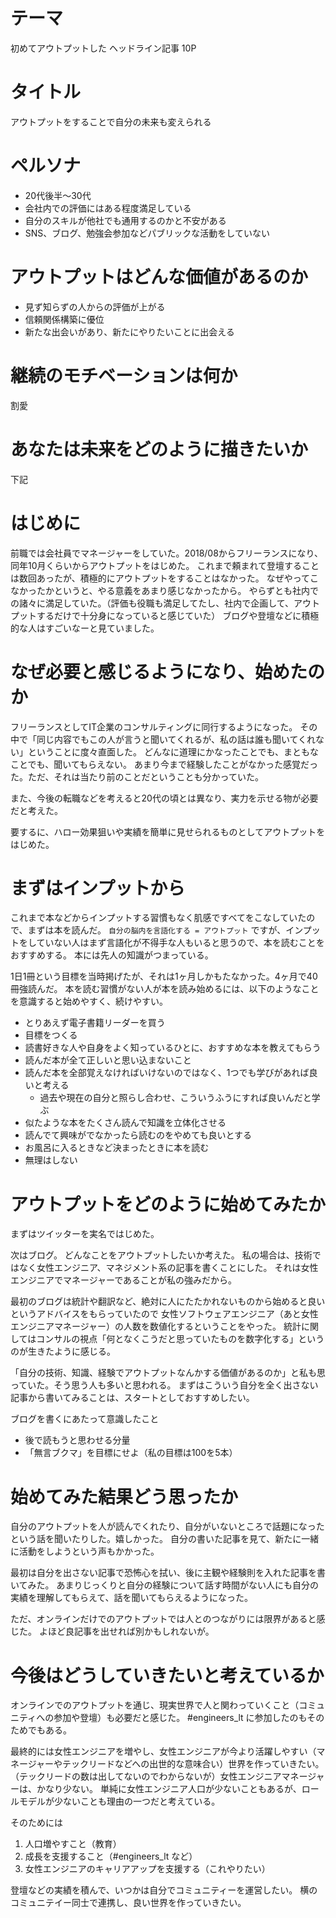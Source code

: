 # テーマ

初めてアウトプットした 
ヘッドライン記事 10P

# タイトル

アウトプットをすることで自分の未来も変えられる

# ペルソナ

- 20代後半〜30代
- 会社内での評価にはある程度満足している
- 自分のスキルが他社でも通用するのかと不安がある
- SNS、ブログ、勉強会参加などパブリックな活動をしていない

# アウトプットはどんな価値があるのか

- 見ず知らずの人からの評価が上がる
- 信頼関係構築に優位
- 新たな出会いがあり、新たにやりたいことに出会える

# 継続のモチベーションは何か

割愛

# あなたは未来をどのように描きたいか

下記

# はじめに

前職では会社員でマネージャーをしていた。2018/08からフリーランスになり、同年10月くらいからアウトプットをはじめた。
これまで頼まれて登壇することは数回あったが、積極的にアウトプットをすることはなかった。
なぜやってこなかったかというと、やる意義をあまり感じなかったから。
やらずとも社内での諸々に満足していた。（評価も役職も満足してたし、社内で企画して、アウトプットするだけで十分身になっていると感じていた）
ブログや登壇などに積極的な人はすごいなーと見ていました。

# なぜ必要と感じるようになり、始めたのか

フリーランスとしてIT企業のコンサルティングに同行するようになった。
その中で「同じ内容でもこの人が言うと聞いてくれるが、私の話は誰も聞いてくれない」ということに度々直面した。
どんなに道理にかなったことでも、まともなことでも、聞いてもらえない。
あまり今まで経験したことがなかった感覚だった。ただ、それは当たり前のことだということも分かっていた。

また、今後の転職などを考えると20代の頃とは異なり、実力を示せる物が必要だと考えた。

要するに、ハロー効果狙いや実績を簡単に見せられるものとしてアウトプットをはじめた。

# まずはインプットから

これまで本などからインプットする習慣もなく肌感ですべてをこなしていたので、まずは本を読んだ。
`自分の脳内を言語化する = アウトプット` ですが、インプットをしていない人はまず言語化が不得手な人もいると思うので、本を読むことをおすすめする。
本には先人の知識がつまっている。

1日1冊という目標を当時掲げたが、それは1ヶ月しかもたなかった。4ヶ月で40冊強読んだ。
本を読む習慣がない人が本を読み始めるには、以下のようなことを意識すると始めやすく、続けやすい。

- とりあえず電子書籍リーダーを買う
- 目標をつくる
- 読書好きな人や自身をよく知っているひとに、おすすめな本を教えてもらう
- 読んだ本が全て正しいと思い込まないこと
- 読んだ本を全部覚えなければいけないのではなく、1つでも学びがあれば良いと考える
    - 過去や現在の自分と照らし合わせ、こういうふうにすれば良いんだと学ぶ
- 似たような本をたくさん読んで知識を立体化させる
- 読んでて興味がでなかったら読むのをやめても良いとする
- お風呂に入るときなど決まったときに本を読む
- 無理はしない

# アウトプットをどのように始めてみたか

まずはツイッターを実名ではじめた。


次はブログ。
どんなことをアウトプットしたいか考えた。
私の場合は、技術ではなく女性エンジニア、マネジメント系の記事を書くことにした。
それは女性エンジニアでマネージャーであることが私の強みだから。

最初のブログは統計や翻訳など、絶対に人にたたかれないものから始めると良いというアドバイスをもらっていたので
女性ソフトウェアエンジニア（あと女性エンジニアマネージャー）の人数を数値化するということをやった。
統計に関してはコンサルの視点「何となくこうだと思っていたものを数字化する」というのが生きたように感じる。

「自分の技術、知識、経験でアウトプットなんかする価値があるのか」と私も思っていた。そう思う人も多いと思われる。
まずはこういう自分を全く出さない記事から書いてみることは、スタートとしておすすめしたい。


ブログを書くにあたって意識したこと

- 後で読もうと思わせる分量
- 「無言ブクマ」を目標にせよ（私の目標は100を5本）

# 始めてみた結果どう思ったか

自分のアウトプットを人が読んでくれたり、自分がいないところで話題になったという話を聞いたりした。嬉しかった。
自分の書いた記事を見て、新たに一緒に活動をしようという声もかかった。

最初は自分を出さない記事で恐怖心を拭い、後に主観や経験則を入れた記事を書いてみた。
あまりじっくりと自分の経験について話す時間がない人にも自分の実績を理解してもらえて、話を聞いてもらえるようになった。

ただ、オンラインだけでのアウトプットでは人とのつながりには限界があると感じた。
よほど良記事を出せれば別かもしれないが。

# 今後はどうしていきたいと考えているか

オンラインでのアウトプットを通じ、現実世界で人と関わっていくこと（コミュニティへの参加や登壇）も必要だと感じた。
#engineers_lt に参加したのもそのためでもある。

最終的には女性エンジニアを増やし、女性エンジニアが今より活躍しやすい（マネージャーやテックリードなどへの出世的な意味合い）世界を作っていきたい。
（テックリードの数は出してないのでわからないが）女性エンジニアマネージャーは、かなり少ない。
単純に女性エンジニア人口が少ないこともあるが、ロールモデルが少ないことも理由の一つだと考えている。

そのためには
1. 人口増やすこと（教育）
2. 成長を支援すること（#engineers_lt など）
3. 女性エンジニアのキャリアアップを支援する（これやりたい）

登壇などの実績を積んで、いつかは自分でコミュニティーを運営したい。
横のコミュニテイー同士で連携し、良い世界を作っていきたい。
